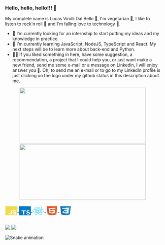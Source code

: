### Hello, hello, hello!!! 👋

My complete name is Lucas Virolli Dal Bello 👻, I'm vegetarian 🐷, I like to listen to rock'n roll 🤘 and I'm falling love to technology 🥰.

- 🔭 I’m currently looking for an internship to start putting my ideas and my knowledge in practice.
- 🌱 I’m currently learning JavaScript, NodeJS, TypeScript and React. My next steps will be to learn more about back-end and Python.
- 🙋‍♂️ If you liked something in here, have some suggestion, a recommendation, a project that I could help you, or just want make a new friend, send me some e-mail or a message on LinkedIn, I will enjoy answer you 🖖. Oh, to send me an e-mail or to go to my LinkedIn profile is just clicking on the logo under my github status in this description about me.

<div align="center">
  <a href="https://github.com/lucasVirolli">
  <img height="180em" width="410em" src="https://github-readme-stats.vercel.app/api?username=lucasvirolli&show_icons=true&theme=github_dark&include_all_commits=true&count_private=true"/>
  <img height="180em" width="410em" src="https://github-readme-stats.vercel.app/api/top-langs/?username=lucasvirolli&layout=compact&langs_count=7&theme=github_dark"/>
</div>
<div style="display: inline_block"><br>
  <img align="center" alt="Lucas-Js" height="30" width="40" src="https://raw.githubusercontent.com/devicons/devicon/master/icons/javascript/javascript-plain.svg">
  <img align="center" alt="Lucas-Ts" height="30" width="40" src="https://raw.githubusercontent.com/devicons/devicon/master/icons/typescript/typescript-plain.svg">
  <img align="center" alt="Lucas-React" height="30" width="40" src="https://raw.githubusercontent.com/devicons/devicon/master/icons/react/react-original.svg">
  <img align="center" alt="Lucas-HTML" height="30" width="40" src="https://raw.githubusercontent.com/devicons/devicon/master/icons/html5/html5-original.svg">
  <img align="center" alt="Lucas-CSS" height="30" width="40" src="https://raw.githubusercontent.com/devicons/devicon/master/icons/css3/css3-original.svg">
</div>
  
##
 
<div> 

  <a href = "mailto:lucas.virolli2@gmail.com"><img src="https://img.shields.io/badge/Gmail-D14836?style=for-the-badge&logo=gmail&logoColor=white" target="_blank"></a>
  <a href="https://www.linkedin.com/in/lucasvirollidalbello/" target="_blank"><img src="https://img.shields.io/badge/-LinkedIn-%230077B5?style=for-the-badge&logo=linkedin&logoColor=white" target="_blank"></a> 
 
  ![Snake animation](https://github.com/lucasVirolli/lucasVirolli/blob/output/github-contribution-grid-snake.svg)
 
</div>
